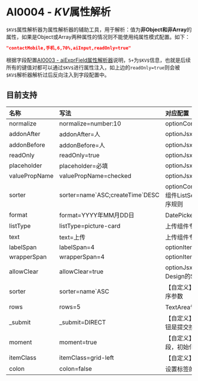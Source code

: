 # AI0004 - $KV$属性解析

`$KV$`属性解析器为属性解析器的辅助工具，用于解析：值为**非Object和非Array**的属性，如果是Object或Array两种属性的情况则不能使用纯属性模式配置。如下：

```json
"contactMobile,手机,6,70%,aiInput,readOnly=true"
```

根据字段配置[AI0003 - aiExprField属性解析器](/document/ai0003-aiexprfieldshu-xing-jie-xi-qi.md)说明，`5+`为`$KV$`信息，也就是后续所有的键值对都可以通过`$KV$`进行属性注入，如上边的`readOnly=true`则会被`$KV$`解析器解析过后反向注入到字段配置中。

## 目前支持

| 名称 | 写法 | 对应配置 |
| :--- | :--- | :--- |
| normalize | normalize=number:10 | optionConfig.normalize |
| addonAfter | addonAfter=人 | optionJsx.addonAfter |
| addonBefore | addonBefore=人 | optionJsx.addonBefore |
| readOnly | readOnly=true | optionJsx.readOnly |
| placeholder | placeholder=必填 | optionJsx.placeholder |
| valuePropName | valuePropName=checked | optionJsx.valuePropName |
| sorter | sorter=name\`ASC;createTime\`DESC | optionConfig.config.ajax.metadata，组件ListSelector专用解析器，解析排序规则 |
| format | format=YYYY年MM月DD日 | DatePicker专用属性，设置时间格式 |
| listType | listType=picture-card | 上传组件专用属性，设置上传的模式 |
| text | text=上传 | 上传组件专用属性，设置上传的文字 |
| labelSpan | labelSpan=4 | optionItem.labelCol.span |
| wrapperSpan | wrapperSpan=4 | optionItem.wrapperCol.span |
| allowClear | allowClear=true | optionJsx.allowClear，对应Ant Design的Select专用 |
| sorter | sorter=name\`ASC | 【自定义】专用于解析查询引擎中的排序参数 |
| rows | rows=5 | TextArea专用，设置默认占多少行 |
| \_submit | \_submit=DIRECT | 【自定义】按钮专用，用于标识当前按钮是提交按钮 |
| moment | moment=true | 【自定义】用于标识当前字段是时间字段，初始化时会转成Moment对象 |
| itemClass | itemClass=grid-left | 【自定义】optionItem.className |
| colon | colon=false | 设置标签的逗号：optionItem.colon |



